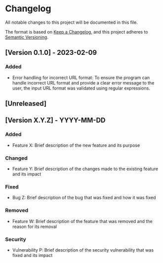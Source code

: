 # Changelog
All notable changes to this project will be documented in this file.

The format is based on [Keep a Changelog](https://keepachangelog.com/en/1.0.0/),
and this project adheres to [Semantic Versioning](https://semver.org/spec/v2.0.0.html).


## [Version 0.1.0] - 2023-02-09
### Added
- Error handling for incorrect URL format: To ensure the program can handle incorrect URL format and provide a clear error message to the user, the input URL format was validated using regular expressions.


## [Unreleased]

## [Version X.Y.Z] - YYYY-MM-DD
### Added
- Feature X: Brief description of the new feature and its purpose

### Changed
- Feature Y: Brief description of the changes made to the existing feature and its impact

### Fixed
- Bug Z: Brief description of the bug that was fixed and how it was fixed

### Removed
- Feature W: Brief description of the feature that was removed and the reason for its removal

### Security
- Vulnerability P: Brief description of the security vulnerability that was fixed and its impact